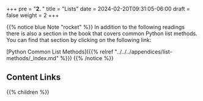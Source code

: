 +++
pre = "<b>2. </b>"
title = "Lists"
date = 2024-02-20T09:31:05-06:00
draft = false
weight = 2
+++

{{% notice blue Note "rocket" %}}
In addition to the following readings there is also a section in the book that covers common Python list methods. You can find that section by clicking on the following link:

[Python Common List Methods]({{% relref "../../../appendices/list-methods/_index.md" %}})
{{% /notice %}}

## Content Links

{{% children %}}

